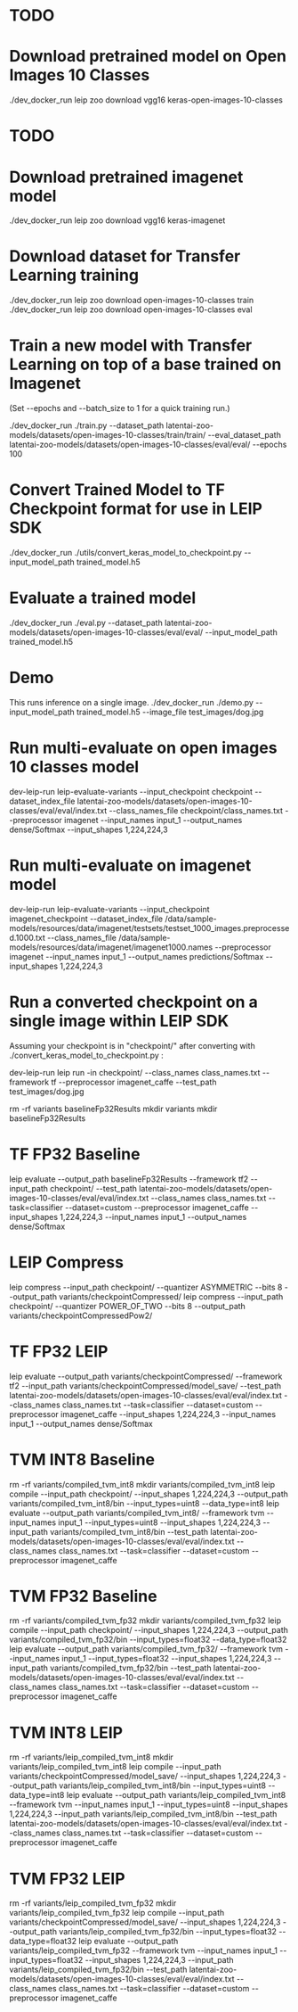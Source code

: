 # TODO
# Download pretrained model on Open Images 10 Classes
./dev_docker_run leip zoo download vgg16 keras-open-images-10-classes

# TODO
# Download pretrained imagenet model
./dev_docker_run leip zoo download vgg16 keras-imagenet

# Download dataset for Transfer Learning training

./dev_docker_run leip zoo download open-images-10-classes train
./dev_docker_run leip zoo download open-images-10-classes eval

# Train a new model with Transfer Learning on top of a base trained on Imagenet

(Set --epochs and --batch_size to 1 for a quick training run.)

./dev_docker_run ./train.py --dataset_path latentai-zoo-models/datasets/open-images-10-classes/train/train/  --eval_dataset_path latentai-zoo-models/datasets/open-images-10-classes/eval/eval/ --epochs 100

# Convert Trained Model to TF Checkpoint format for use in LEIP SDK

./dev_docker_run ./utils/convert_keras_model_to_checkpoint.py --input_model_path trained_model.h5

# Evaluate a trained model

./dev_docker_run ./eval.py --dataset_path latentai-zoo-models/datasets/open-images-10-classes/eval/eval/ --input_model_path trained_model.h5

# Demo

This runs inference on a single image.
./dev_docker_run ./demo.py --input_model_path trained_model.h5 --image_file test_images/dog.jpg

# Run multi-evaluate on open images 10 classes model
dev-leip-run leip-evaluate-variants --input_checkpoint checkpoint --dataset_index_file latentai-zoo-models/datasets/open-images-10-classes/eval/eval/index.txt --class_names_file checkpoint/class_names.txt --preprocessor imagenet --input_names input_1 --output_names dense/Softmax --input_shapes 1,224,224,3


# Run multi-evaluate on imagenet model
dev-leip-run leip-evaluate-variants --input_checkpoint imagenet_checkpoint --dataset_index_file /data/sample-models/resources/data/imagenet/testsets/testset_1000_images.preprocessed.1000.txt --class_names_file /data/sample-models/resources/data/imagenet/imagenet1000.names --preprocessor imagenet --input_names input_1 --output_names predictions/Softmax --input_shapes 1,224,224,3

# Run a converted checkpoint on a single image within LEIP SDK

Assuming your checkpoint is in "checkpoint/" after converting with ./convert_keras_model_to_checkpoint.py :

dev-leip-run leip run -in checkpoint/ --class_names class_names.txt --framework tf --preprocessor imagenet_caffe --test_path test_images/dog.jpg

rm -rf variants baselineFp32Results
mkdir variants
mkdir baselineFp32Results
# TF FP32 Baseline
leip evaluate --output_path baselineFp32Results --framework tf2 --input_path checkpoint/ --test_path latentai-zoo-models/datasets/open-images-10-classes/eval/eval/index.txt --class_names class_names.txt --task=classifier --dataset=custom --preprocessor imagenet_caffe --input_shapes 1,224,224,3 --input_names input_1 --output_names dense/Softmax
# LEIP Compress
leip compress --input_path checkpoint/ --quantizer ASYMMETRIC --bits 8 --output_path variants/checkpointCompressed/
leip compress --input_path checkpoint/ --quantizer POWER_OF_TWO --bits 8 --output_path variants/checkpointCompressedPow2/
# TF FP32 LEIP
leip evaluate --output_path variants/checkpointCompressed/ --framework tf2 --input_path variants/checkpointCompressed/model_save/ --test_path latentai-zoo-models/datasets/open-images-10-classes/eval/eval/index.txt --class_names class_names.txt --task=classifier --dataset=custom --preprocessor imagenet_caffe --input_shapes 1,224,224,3 --input_names input_1 --output_names dense/Softmax
# TVM INT8 Baseline
rm -rf variants/compiled_tvm_int8
mkdir variants/compiled_tvm_int8
leip compile --input_path checkpoint/ --input_shapes 1,224,224,3 --output_path variants/compiled_tvm_int8/bin --input_types=uint8 --data_type=int8
leip evaluate --output_path variants/compiled_tvm_int8/ --framework tvm --input_names input_1 --input_types=uint8 --input_shapes 1,224,224,3 --input_path variants/compiled_tvm_int8/bin --test_path latentai-zoo-models/datasets/open-images-10-classes/eval/eval/index.txt --class_names class_names.txt --task=classifier --dataset=custom --preprocessor imagenet_caffe
# TVM FP32 Baseline
rm -rf variants/compiled_tvm_fp32
mkdir variants/compiled_tvm_fp32
leip compile --input_path checkpoint/ --input_shapes 1,224,224,3 --output_path variants/compiled_tvm_fp32/bin --input_types=float32 --data_type=float32
leip evaluate --output_path variants/compiled_tvm_fp32/ --framework tvm --input_names input_1 --input_types=float32 --input_shapes 1,224,224,3 --input_path variants/compiled_tvm_fp32/bin --test_path latentai-zoo-models/datasets/open-images-10-classes/eval/eval/index.txt --class_names class_names.txt --task=classifier --dataset=custom --preprocessor imagenet_caffe
# TVM INT8 LEIP
rm -rf variants/leip_compiled_tvm_int8
mkdir variants/leip_compiled_tvm_int8
leip compile --input_path variants/checkpointCompressed/model_save/ --input_shapes 1,224,224,3 --output_path variants/leip_compiled_tvm_int8/bin --input_types=uint8 --data_type=int8
leip evaluate --output_path variants/leip_compiled_tvm_int8 --framework tvm --input_names input_1 --input_types=uint8 --input_shapes 1,224,224,3 --input_path variants/leip_compiled_tvm_int8/bin --test_path latentai-zoo-models/datasets/open-images-10-classes/eval/eval/index.txt --class_names class_names.txt --task=classifier --dataset=custom --preprocessor imagenet_caffe
# TVM FP32 LEIP
rm -rf variants/leip_compiled_tvm_fp32
mkdir variants/leip_compiled_tvm_fp32
leip compile --input_path variants/checkpointCompressed/model_save/ --input_shapes 1,224,224,3 --output_path variants/leip_compiled_tvm_fp32/bin --input_types=float32 --data_type=float32
leip evaluate --output_path variants/leip_compiled_tvm_fp32 --framework tvm --input_names input_1 --input_types=float32 --input_shapes 1,224,224,3 --input_path variants/leip_compiled_tvm_fp32/bin --test_path latentai-zoo-models/datasets/open-images-10-classes/eval/eval/index.txt --class_names class_names.txt --task=classifier --dataset=custom --preprocessor imagenet_caffe
